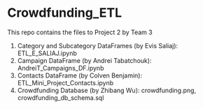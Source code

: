 # Crowdfunding_ETL
This repo contains the files to Project 2 by Team 3
1. Category and Subcategory DataFrames (by Evis Saliaj): ETL_E_SALIAJ.ipynb
2. Campaign DataFrame (by Andrei Tabatchouk): AndreiT_Campaigns_DF.ipynb
3. Contacts DataFrame (by Colven Benjamin): ETL_Mini_Project_Contacts.ipynb
4. Crowdfunding Database (by Zhibang Wu): crowdfunding.png, crowdfunding_db_schema.sql
